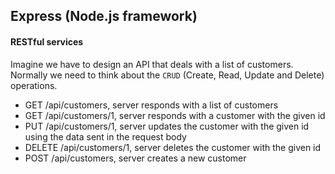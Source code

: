 ## Express (Node.js framework)

#### RESTful services

Imagine we have to design an API that deals with a list of customers. Normally we need to think about the `CRUD` (Create, Read, Update and Delete) operations.

- GET /api/customers, server responds with a list of customers
- GET /api/customers/1, server responds with a customer with the given id
- PUT /api/customers/1, server updates the customer with the given id using the data sent in the request body
- DELETE /api/customers/1, server deletes the customer with the given id
- POST /api/customers, server creates a new customer
